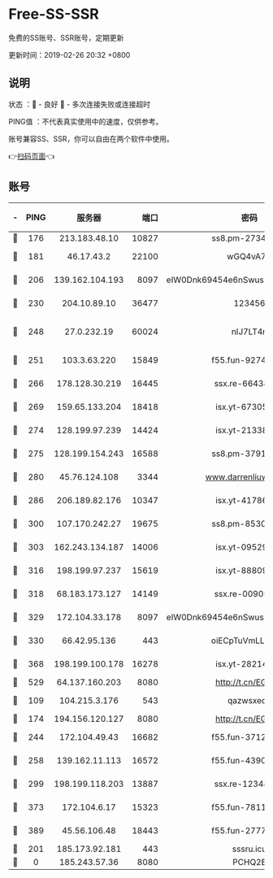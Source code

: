 # Free-SS-SSR

免费的SS账号、SSR账号，定期更新

更新时间：2019-02-26 20:32 +0800

## 说明

状态     ：🙂 - 良好 🙁 - 多次连接失败或连接超时

PING值   ：不代表真实使用中的速度，仅供参考。

账号兼容SS、SSR，你可以自由在两个软件中使用。

👉[扫码页面](https://liesauer.github.io/free-ss-ssr.github.io/)👈

## 账号

|-|PING|服务器|端口|密码|加密方式|区域|
|:----:|:----:|:-----:|-----:|:----:|:----:|:----:|
|🙂|176|213.183.48.10|10827|ss8.pm-27345710|rc4-md5|RU|
|🙂|181|46.17.43.2|22100|wGQ4vA7D|aes-256-gcm|RU|
|🙂|206|139.162.104.193|8097|eIW0Dnk69454e6nSwuspv9DmS201tQ0D|aes-256-cfb|JP|
|🙂|230|204.10.89.10|36477|123456|aes-256-cfb|US|
|🙂|248|27.0.232.19|60024|nIJ7LT4n|xchacha20-ietf-poly1305|HK|
|🙂|251|103.3.63.220|15849|f55.fun-92746572|aes-256-cfb|SG|
|🙂|266|178.128.30.219|16445|ssx.re-66438598|aes-256-cfb|SG|
|🙂|269|159.65.133.204|18418|isx.yt-67305082|aes-256-cfb|SG|
|🙂|274|128.199.97.239|14424|isx.yt-21338454|aes-256-cfb|SG|
|🙂|275|128.199.154.243|16588|ss8.pm-37919199|aes-256-cfb|SG|
|🙂|280|45.76.124.108|3344|www.darrenliuwei.com|aes-256-cfb|AU|
|🙂|286|206.189.82.176|10347|isx.yt-41786271|aes-256-cfb|SG|
|🙂|300|107.170.242.27|19675|ss8.pm-85305168|aes-256-cfb|US|
|🙂|303|162.243.134.187|14006|isx.yt-09529412|aes-256-cfb|US|
|🙂|316|198.199.97.237|15619|isx.yt-88809686|aes-256-cfb|US|
|🙂|318|68.183.173.127|14149|ssx.re-00905761|aes-256-cfb|US|
|🙂|329|172.104.33.178|8097|eIW0Dnk69454e6nSwuspv9DmS201tQ0D|aes-256-cfb|SG|
|🙂|330|66.42.95.136|443|oiECpTuVmLLxk4Ts|aes-256-cfb|US|
|🙂|368|198.199.100.178|16278|isx.yt-28214890|aes-256-cfb|US|
|🙂|529|64.137.160.203|8080|http://t.cn/EGJIyrl|rc4-md5|CA|
|🙂|109|104.215.3.176|543|qazwsxedc|aes-256-gcm|JP|
|🙂|174|194.156.120.127|8080|http://t.cn/EGJIyrl|rc4-md5|RU|
|🙂|244|172.104.49.43|16682|f55.fun-37126498|aes-256-cfb|SG|
|🙂|258|139.162.11.113|16572|f55.fun-43900311|aes-256-cfb|SG|
|🙂|299|198.199.118.203|13887|ssx.re-12348828|aes-256-cfb|US|
|🙂|373|172.104.6.17|15323|f55.fun-78116806|aes-256-cfb|US|
|🙂|389|45.56.106.48|18443|f55.fun-27772788|aes-256-cfb|US|
|🙁|201|185.173.92.181|443|sssru.icu|rc4-md5|RU|
|🙁|0|185.243.57.36|8080|PCHQ2E|rc4-md5|US|
